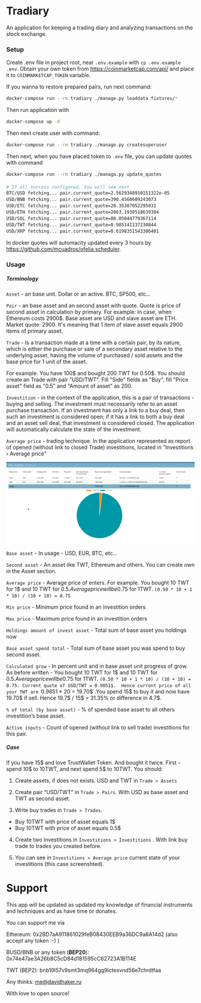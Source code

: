 # Tradiary

An application for keeping a trading diary and analyzing transactions on the stock exchange.

### Setup

Create .env file in project root, near `.env.example` with `cp .env.example .env`. Obtain your own token from https://coinmarketcap.com/api/ and place it to `COINMARKETCAP_TOKEN` variable.

If you wanna to restore prepared pairs, run next command:

```bash
docker-compose run --rm tradiary ./manage.py loaddata fixtures/*
```

Then run application with

```bash
docker-compose up -d
```

Then next create user with command:

```bash
docker-compose run --rm tradiary ./manage.py createsuperuser
```

Then next, when you have placed token to `.env` file, you can update quotes with command

```bash
docker-compose run --rm tradiary ./managa.py update_quotes

# If all success configured. You will see next
BTC/USD fetching... pair.current_quote=2.5629348910151322e-05
USD/BNB fetching... pair.current_quote=390.4560609243073
USD/ETC fetching... pair.current_quote=28.35387052295031
USD/ETH fetching... pair.current_quote=2863.1938518639304
USD/SOL fetching... pair.current_quote=88.05044779367114
USD/TWT fetching... pair.current_quote=0.985141137230844
USD/XRP fetching... pair.current_quote=0.6198351543386401
```



In docker quotes will automacity updated every 3 hours by https://github.com/mcuadros/ofelia scheduler.



### Usage

##### Terminology

`Asset` - an base unit. Dollar or an active. BTC, SP500, etc...

`Pair` - an base asset and an second asset with quote. Quote is price of second asset in calculation by primary. For example: In case, when Ethereum costs 2900$. Base asset are USD and slave asset are ETH. Market quote: 2900. It's meaning that 1 item of slave asset equals 2900 items of primary asset.

`Trade` - Is a transaction made at a time with a certain pair, by its nature, which is either the purchase or sale of a secondary asset relative to the underlying asset, having the volume of purchased / sold assets and the base price for 1 unit of the asset.

For example. You have 100$ and bought 200 TWT for 0.50$. You should create an Trade with pair "USD/TWT". Fill "Side" fields as "Buy", fill "Price asset" field as "0.5" and "Amount of asset" as 200.

`Investition` - in the context of the application, this is a pair of transactions - buying and selling. The investment must necessarily refer to an asset purchase transaction. If an investment has only a link to a buy deal, then such an investment is considered open; if it has a link to both a buy deal and an asset sell deal, that investment is considered closed. The application will automatically calculate the state of the investment.

`Average price` - trading technique. In the application represented as report of opened (without link to closed Trade) investitions, located in "Investitions › Average price"

![](assets/investitions__average_price.png)

`Base asset` - In usage - USD, EUR, BTC, etc…

`Second asset` - An asset like TWT, Ethereum and others. You can create own in the Asset section.

`Average price` - Average price of enters. For example. You bought 10 TWT for 1$ and 10 TWT for 0.5$. Average price will be 0.75$ for 1TWT. `(0.50 * 10 + 1 * 10) / (10 + 10) = 0.75`

`Min price` - Minimum price found in an investition orders

`Max price` - Maximum price found in an investition orders

`Holdings amount of invest asset` - Total sum of base asset you holdings now

`Base asset spend total` - Total sum of base asset you was spend to buy second asset.

`Calculated grow` - In percent unit and in base asset unit progress of grow. As before written - You bought 10 TWT for 1$ and 10 TWT for 0.5$. Average price will be 0.75$ for 1TWT. `(0.50 * 10 + 1 * 10) / (10 + 10) = 0.75. Current quote of USD/TWT = 0.9851$.  Hence current price of all your TWT are `0.9851 * 20 = 19.70$`.You spend 15$ to buy it and now have 19.70$ if sell. Hence 19.7$ / 15$ = 31.35% or difference in 4.7$.

`% of total (by base asset)` - % of spended base asset to all others investition’s base asset.

`Active inputs` - Count of opened (without link to sell trade) investitions for this pair.

##### Case

If you have 15$ and love TrustWallet Token. And bought it twice. First - spend 10$ to 10TWT, and next spend 5$ to 10TWT. You should:

1) Create assets, if does not exists. USD and TWT in `Trade > Assets`

2) Create pair “USD/TWT” in `Trade > Pairs`. With USD as base asset and TWT as second asset.

3) Write buy trades in `Trade > Trades`.

- Buy 10TWT with price of asset equals 1$
- Buy 10TWT with price of asset equals 0.5$

4) Create two investitions in `Investitions > Investitions` . With link buy trade to trades you created before.

5) You can see in `Investitions > Average price` current state of your investitions (this case screenshted).



# Support

This app will be updated as updated my knowledge of financial instruments and techniques and as have time or donates.



You can support me via

Ethereum: 0x2BD7aA911861029feB08430EEB9a36DC9a8A14d2 (also accept any token :-) )

BUSD/BNB or any token (**BEP20**): 0x74e47ae3A26b8C5cD84d181595cC62723A1B114E

TWT (BEP2): bnb19l57v9smt3mq964gg9lctesvnd56e7chrdtfaa



Any thinks: [me@davidhaker.ru](mailto:me@davidhaker.ru)

With love to open source!